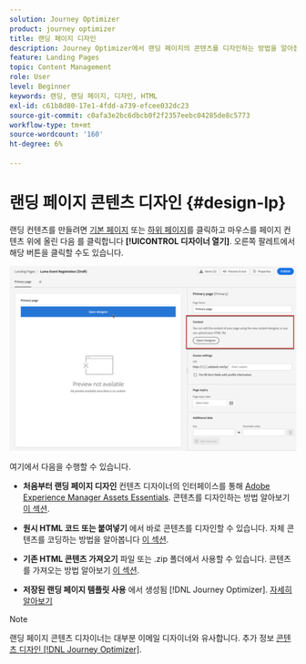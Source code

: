 ```yaml
---
solution: Journey Optimizer
product: journey optimizer
title: 랜딩 페이지 디자인
description: Journey Optimizer에서 랜딩 페이지의 콘텐츠를 디자인하는 방법을 알아봅니다
feature: Landing Pages
topic: Content Management
role: User
level: Beginner
keywords: 랜딩, 랜딩 페이지, 디자인, HTML
exl-id: c61b8d80-17e1-4fdd-a739-efcee032dc23
source-git-commit: c0afa3e2bc6dbcb0f2f2357eebc04285de8c5773
workflow-type: tm+mt
source-wordcount: '160'
ht-degree: 6%

---
```


# 랜딩 페이지 콘텐츠 디자인 {#design-lp}

랜딩 컨텐츠를 만들려면 [기본 페이지](create-lp.md#configure-primary-page) 또는 [하위 페이지](create-lp.md#configure-subpages)를 클릭하고 마우스를 페이지 컨텐츠 위에 올린 다음 를 클릭합니다 **[!UICONTROL 디자이너 열기]**. 오른쪽 팔레트에서 해당 버튼을 클릭할 수도 있습니다.

![](assets/lp_open-designer.png)

여기에서 다음을 수행할 수 있습니다.

* **처음부터 랜딩 페이지 디자인** 컨텐츠 디자이너의 인터페이스를 통해 [Adobe Experience Manager Assets Essentials](../email/assets-essentials.md). 콘텐츠를 디자인하는 방법 알아보기 <!--or use built-in templates--> [이 섹션](../email/content-from-scratch.md).

* **원시 HTML 코드 또는 붙여넣기** 에서 바로 콘텐츠를 디자인할 수 있습니다. 자체 콘텐츠를 코딩하는 방법을 알아봅니다 [이 섹션](../email/code-content.md).

* **기존 HTML 콘텐츠 가져오기** 파일 또는 .zip 폴더에서 사용할 수 있습니다. 콘텐츠를 가져오는 방법 알아보기 [이 섹션](../email/existing-content.md).

* **저장된 랜딩 페이지 템플릿 사용** 에서 생성됨 [!DNL Journey Optimizer]. [자세히 알아보기](lp-templates.md)

>[!NOTE]
>
>랜딩 페이지 콘텐츠 디자이너는 대부분 이메일 디자이너와 유사합니다. 추가 정보 [콘텐츠 디자인 [!DNL Journey Optimizer]](../email/get-started-email-design.md).
